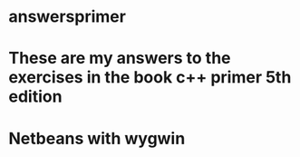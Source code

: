 # answersprimer
# These are my answers to the exercises in the book c++ primer 5th edition
# Netbeans with wygwin
